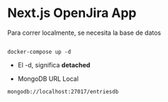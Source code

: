 # Next.js OpenJira App

Para correr localmente, se necesita la base de datos
```

docker-compose up -d
```

* El -d, significa __detached__

* MongoDB URL Local 

```
mongodb://localhost:27017/entriesdb
```